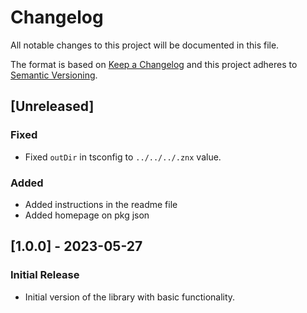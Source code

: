 # Changelog

All notable changes to this project will be documented in this file.

The format is based on [Keep a Changelog](http://keepachangelog.com/en/1.0.0/)
and this project adheres to [Semantic Versioning](http://semver.org/spec/v2.0.0.html).

## [Unreleased]

### Fixed

- Fixed `outDir` in tsconfig to `../../../.znx` value.

### Added

- Added instructions in the readme file
- Added homepage on pkg json

## [1.0.0] - 2023-05-27

### Initial Release

- Initial version of the library with basic functionality.

